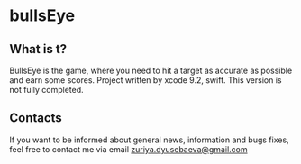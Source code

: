 # bullsEye

What is t?
----------
BullsEye is the game, where you need to hit a target as accurate as possible and earn some scores.
Project written by xcode 9.2, swift. This version is not fully completed.

Contacts
---------
If you want to be informed about general news, information and bugs fixes, feel free to contact me via email zuriya.dyusebaeva@gmail.com
